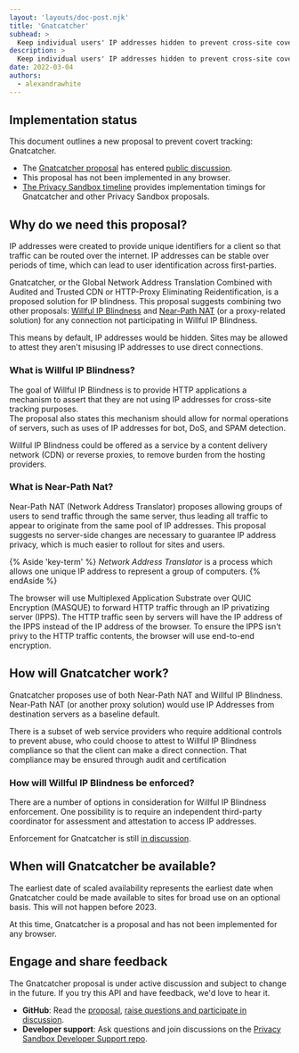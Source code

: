```yaml
---
layout: 'layouts/doc-post.njk'
title: 'Gnatcatcher'
subhead: >
  Keep individual users' IP addresses hidden to prevent cross-site covert tracking.
description: >
  Keep individual users' IP addresses hidden to prevent cross-site covert tracking. 
date: 2022-03-04
authors:
  - alexandrawhite
---
```


## Implementation status

This document outlines a new proposal to prevent covert tracking: Gnatcatcher.

*  The [Gnatcatcher proposal](https://github.com/bslassey/ip-blindness) has 
   entered [public 
   discussion](https://github.com/bslassey/ip-blindness/issues).
*  This proposal has not been implemented in any browser.
*  [The Privacy Sandbox timeline](http://privacysandbox.com/timeline) provides 
   implementation timings for Gnatcatcher and other Privacy Sandbox 
   proposals.

## Why do we need this proposal?

IP addresses were created to provide unique identifiers for a client so that 
traffic can be routed over the internet. IP addresses can be stable over 
periods of time, which can lead to user identification across first-parties.

Gnatcatcher, or the Global Network Address Translation Combined with Audited 
and Trusted CDN or HTTP-Proxy Eliminating Reidentification, is a proposed 
solution for IP blindness. This proposal suggests combining two other 
proposals: [Willful IP Blindness](https://github.com/bslassey/ip-blindness/blob/master/willful_ip_blindness.md)
and [Near-Path NAT](https://github.com/bslassey/ip-blindness/blob/master/near_path_nat.md) 
(or a proxy-related solution) for any connection not participating in Willful 
IP Blindness. 

This means by default, IP addresses would be hidden. Sites may be allowed to 
attest they aren't misusing IP addresses to use direct connections.

### What is Willful IP Blindness?

The goal of Willful IP Blindness is to provide HTTP applications a mechanism to 
assert that they are not using IP addresses for cross-site tracking purposes.  
The proposal also states this mechanism should allow for normal operations of 
servers, such as uses of IP addresses for bot, DoS, and SPAM detection.

Willful IP Blindness could be offered as a service by a content delivery 
network (CDN) or reverse proxies, to remove burden from the hosting providers.

### What is Near-Path Nat?

Near-Path NAT (Network Address Translator) proposes allowing groups of users to 
send traffic through the same server, thus leading all traffic to appear to 
originate from the same pool of IP addresses.  This proposal suggests no 
server-side changes are necessary to guarantee IP address privacy, which is 
much easier to rollout for sites and users.

{% Aside 'key-term' %}
_Network Address Translator_ is a process which allows one unique IP address to 
represent a group of computers.
{% endAside %}

The browser will use Multiplexed Application Substrate over QUIC Encryption 
(MASQUE) to forward HTTP traffic through an IP privatizing server (IPPS). The 
HTTP traffic seen by servers will have the IP address of the IPPS instead of 
the IP address of the browser. To ensure the IPPS isn't privy to the HTTP 
traffic contents, the browser will use end-to-end encryption.

## How will Gnatcatcher work?

Gnatcatcher proposes use of both Near-Path NAT and Willful IP Blindness. 
Near-Path NAT (or another proxy solution) would use IP Addresses from 
destination servers as a baseline default.

There is a subset of web service providers who require additional controls to 
prevent abuse, who could choose to attest to Willful IP Blindness compliance so 
that the client can make a direct connection. That compliance may be ensured 
through audit and certification

### How will Willful IP Blindness be enforced?

There are a number of options in consideration for Willful IP Blindness 
enforcement. One possibility is to require an independent third-party 
coordinator for assessment and attestation to access IP addresses. 

Enforcement for Gnatcatcher is still [in 
discussion](https://github.com/bslassey/ip-blindness/issues). 

## When will Gnatcatcher be available?

The earliest date of scaled availability represents the earliest date when 
Gnatcatcher could be made available to sites for broad use on an optional basis. 
This will not happen before 2023.

At this time, Gnatcatcher is a proposal and has not been implemented for any 
browser.

## Engage and share feedback

The Gnatcatcher proposal is under active discussion and subject to change in the 
future. If you try this API and have feedback, we'd love to hear it.

*  **GitHub**: Read the [proposal](https://github.com/bslassey/ip-blindness), 
   [raise questions and participate in discussion](https://github.com/bslassey/ip-blindness/issues).
*  **Developer support**: Ask questions and join discussions on the [Privacy 
   Sandbox Developer Support repo](https://github.com/GoogleChromeLabs/privacy-sandbox-dev-support).
